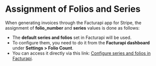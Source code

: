 # Assignment of Folios and Series

When generating invoices through the Facturapi app for Stripe, the assignment of **folio_number** and **series** values is done as follows:

- The **default series and folios** set in Facturapi will be used.
- To configure them, you need to do it from the **Facturapi dashboard** under **Settings > Folio Count**.
- You can access it directly via this link: [Configure series and folios in Facturapi](https://dashboard.facturapi.io/settings/series).